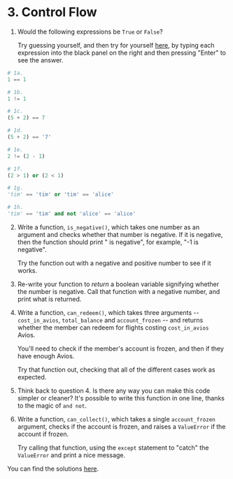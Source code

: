 # 3. Control Flow

1. Would the following expressions be `True` or `False`?

   Try guessing yourself, and then try for yourself [here](https://repl.it/languages/python3), by typing each expression into the black panel on the right and then pressing "Enter" to see the answer.

```python
# 1a.
1 == 1

# 1b.
1 != 1

# 1c.
(5 + 2) == 7

# 1d.
(5 + 2) == '7'

# 1e.
2 != (2 - 1)

# 1f.
(2 > 1) or (2 < 1)

# 1g.
'tim' == 'tim' or 'tim' == 'alice'

# 1h.
'tim' == 'tim' and not 'alice' == 'alice'
```


2. Write a function, `is_negative()`, which takes one number as an argument and checks whether that number is negative. If it is negative, then the function should print "<insert number here> is negative", for example, "-1 is negative".

   Try the function out with a negative and positive number to see if it works.

3. Re-write your function to *return* a boolean variable signifying whether the number is negative. Call that function with a negative number, and print what is returned.

4. Write a function, `can_redeem()`, which takes three arguments -- `cost_in_avios`, `total_balance` and `account_frozen` -- and returns whether the member can redeem for flights costing `cost_in_avios` Avios.

   You'll need to check if the member's account is frozen, and then if they have enough Avios.
   
   Try that function out, checking that all of the different cases work as expected.

5. Think back to question 4. Is there any way you can make this code simpler or cleaner? It's possible to write this function in one line, thanks to the magic of `and not`.

6. Write a function, `can_collect()`, which takes a single `account_frozen` argument, checks if the account is frozen, and raises a `ValueError` if the account if frozen.

   Try calling that function, using the `except` statement to "catch" the `ValueError` and print a nice message.

You can find the solutions [here](https://github.com/timrogers/avios-python-exercises/blob/master/3_control_flow/solution.py).

